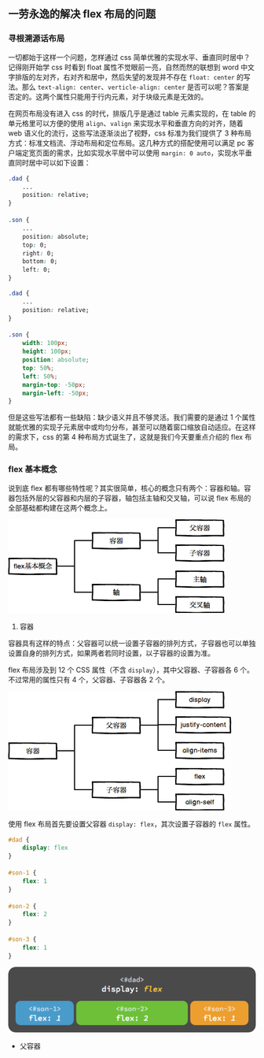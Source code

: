 ## 一劳永逸的解决 flex 布局的问题

### 寻根溯源话布局

一切都始于这样一个问题，怎样通过 css 简单优雅的实现水平、垂直同时居中？记得刚开始学 css 时看到 float 属性不觉眼前一亮，自然而然的联想到 word 中文字排版的左对齐，右对齐和居中，然后失望的发现并不存在 `float: center` 的写法。那么 `text-align: center`、`verticle-align: center` 是否可以呢？答案是否定的。这两个属性只能用于行内元素，对于块级元素是无效的。

在网页布局没有进入 css 的时代，排版几乎是通过 table 元素实现的，在 table 的单元格里可以方便的使用 `align`、`valign` 来实现水平和垂直方向的对齐，随着 web 语义化的流行，这些写法逐渐淡出了视野，css 标准为我们提供了 3 种布局方式：标准文档流、浮动布局和定位布局。这几种方式的搭配使用可以满足 pc 客户端定宽页面的需求，比如实现水平居中可以使用 `margin: 0 auto`，实现水平垂直同时居中可以如下设置：

```css
.dad {
    ...
    position: relative;
}

.son {
    ...
    position: absolute;
    top: 0;
    right: 0;
    bottom: 0;
    left: 0;
}
```

```css
.dad {
    ...
    position: relative;
}

.son {
    width: 100px;
    height: 100px;
    position: absolute;
    top: 50%;
    left: 50%;
    margin-top: -50px;
    margin-left: -50px;
}
```

但是这些写法都有一些缺陷：缺少语义并且不够灵活。我们需要的是通过 1 个属性就能优雅的实现子元素居中或均匀分布，甚至可以随着窗口缩放自动适应。在这样的需求下，css 的第 4 种布局方式诞生了，这就是我们今天要重点介绍的 flex 布局。

### flex 基本概念

说到底 flex 都有哪些特性呢？其实很简单，核心的概念只有两个：容器和轴。容器包括外层的父容器和内层的子容器，轴包括主轴和交叉轴，可以说 flex 布局的全部基础都构建在这两个概念上。

![](./flex-box/assets/base-concept.png)

1. 容器

容器具有这样的特点：父容器可以统一设置子容器的排列方式，子容器也可以单独设置自身的排列方式，如果两者若同时设置，以子容器的设置为准。

flex 布局涉及到 12 个 CSS 属性（不含 `display`），其中父容器、子容器各 6 个。不过常用的属性只有 4 个，父容器、子容器各 2 个。

![](./flex-box/assets/box.png)

使用 flex 布局首先要设置父容器 `display: flex`，其次设置子容器的 `flex` 属性。

``` css
#dad {
    display: flex
}

#son-1 {
    flex: 1
}

#son-2 {
    flex: 2
}

#son-3 {
    flex: 1
}
```

![一个简单的例子](./flex-box/assets/base.gif)

- 父容器


